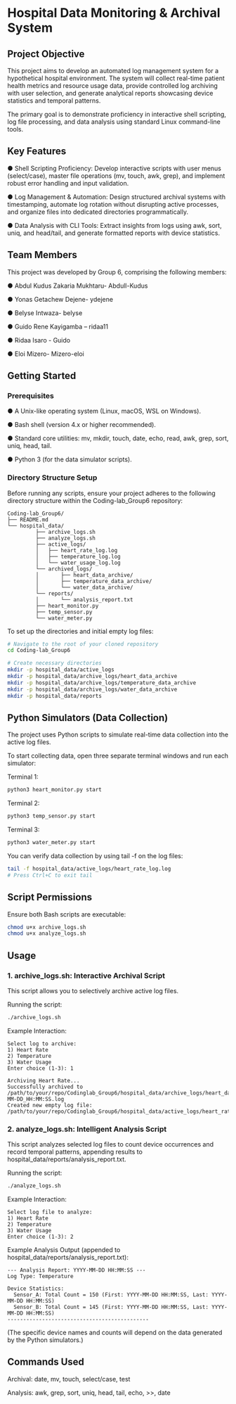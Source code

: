 # Hospital Data Monitoring & Archival System

## Project Objective

This project aims to develop an automated log management system for a hypothetical hospital environment. The system will collect real-time patient health metrics and resource usage data, provide controlled log archiving with user selection, and generate analytical reports showcasing device statistics and temporal patterns.

The primary goal is to demonstrate proficiency in interactive shell scripting, log file processing, and data analysis using standard Linux command-line tools.

## Key Features 

●	Shell Scripting Proficiency: Develop interactive scripts with user menus (select/case), master file operations (mv, touch, awk, grep), and implement robust error handling and input validation.

●	Log Management & Automation: Design structured archival systems with timestamping, automate log rotation without disrupting active processes, and organize files into dedicated directories programmatically.

●	Data Analysis with CLI Tools: Extract insights from logs using awk, sort, uniq, and head/tail, and generate formatted reports with device statistics.

## Team Members

This project was developed by Group 6, comprising the following members:

●	Abdul Kudus Zakaria Mukhtaru- Abdull-Kudus

●	Yonas Getachew Dejene- ydejene

●	Belyse Intwaza- belyse

●	Guido Rene Kayigamba – ridaa11

●	Ridaa Isaro - Guido

●	Eloi Mizero- Mizero-eloi

## Getting Started

### Prerequisites

●	A Unix-like operating system (Linux, macOS, WSL on Windows).

●	Bash shell (version 4.x or higher recommended).

●	Standard core utilities: mv, mkdir, touch, date, echo, read, awk, grep, sort, uniq, head, tail.

●	Python 3 (for the data simulator scripts).

### Directory Structure Setup

Before running any scripts, ensure your project adheres to the following directory structure within the Coding-lab_Group6 repository:

```
Coding-lab_Group6/
├── README.md
└── hospital_data/
         ├── archive_logs.sh
         ├── analyze_logs.sh
         ├── active_logs/
         │   ├── heart_rate_log.log
         │   ├── temperature_log.log
         │   └── water_usage_log.log
         └── archived_logs/
         │       ├── heart_data_archive/
         │       ├── temperature_data_archive/
         │       └── water_data_archive/
         └── reports/
         │       └── analysis_report.txt
         ├── heart_monitor.py
         ├── temp_sensor.py
         └── water_meter.py
```

To set up the directories and initial empty log files:

```bash
# Navigate to the root of your cloned repository
cd Coding-lab_Group6

# Create necessary directories
mkdir -p hospital_data/active_logs
mkdir -p hospital_data/archive_logs/heart_data_archive
mkdir -p hospital_data/archive_logs/temperature_data_archive
mkdir -p hospital_data/archive_logs/water_data_archive
mkdir -p hospital_data/reports
```

## Python Simulators (Data Collection)

The project uses Python scripts to simulate real-time data collection into the active log files.

To start collecting data, open three separate terminal windows and run each simulator:

Terminal 1:
```bash
python3 heart_monitor.py start
```

Terminal 2:
```bash
python3 temp_sensor.py start
```

Terminal 3:
```bash
python3 water_meter.py start
```

You can verify data collection by using tail -f on the log files:
```bash
tail -f hospital_data/active_logs/heart_rate_log.log
# Press Ctrl+C to exit tail
```

## Script Permissions

Ensure both Bash scripts are executable:
```bash
chmod u+x archive_logs.sh
chmod u+x analyze_logs.sh
```

## Usage

### 1. archive_logs.sh: Interactive Archival Script

This script allows you to selectively archive active log files.

Running the script:
```bash
./archive_logs.sh
```

Example Interaction:
```
Select log to archive:
1) Heart Rate
2) Temperature
3) Water Usage
Enter choice (1-3): 1

Archiving Heart Rate...
Successfully archived to /path/to/your/repo/Codinglab_Group6/hospital_data/archive_logs/heart_data_archive/heart_rate_YYYY-MM-DD_HH:MM:SS.log
Created new empty log file: /path/to/your/repo/Codinglab_Group6/hospital_data/active_logs/heart_rate_log.log
```

### 2. analyze_logs.sh: Intelligent Analysis Script

This script analyzes selected log files to count device occurrences and record temporal patterns, appending results to hospital_data/reports/analysis_report.txt.

Running the script:
```bash
./analyze_logs.sh
```

Example Interaction:
```
Select log file to analyze:
1) Heart Rate 
2) Temperature 
3) Water Usage 
Enter choice (1-3): 2
```

Example Analysis Output (appended to hospital_data/reports/analysis_report.txt):
```
--- Analysis Report: YYYY-MM-DD HH:MM:SS ---
Log Type: Temperature 

Device Statistics:
  Sensor_A: Total Count = 150 (First: YYYY-MM-DD HH:MM:SS, Last: YYYY-MM-DD HH:MM:SS)
  Sensor_B: Total Count = 145 (First: YYYY-MM-DD HH:MM:SS, Last: YYYY-MM-DD HH:MM:SS)
---------------------------------------------
```
(The specific device names and counts will depend on the data generated by the Python simulators.)

## Commands Used

Archival: date, mv, touch, select/case, test

Analysis: awk, grep, sort, uniq, head, tail, echo, >>, date
